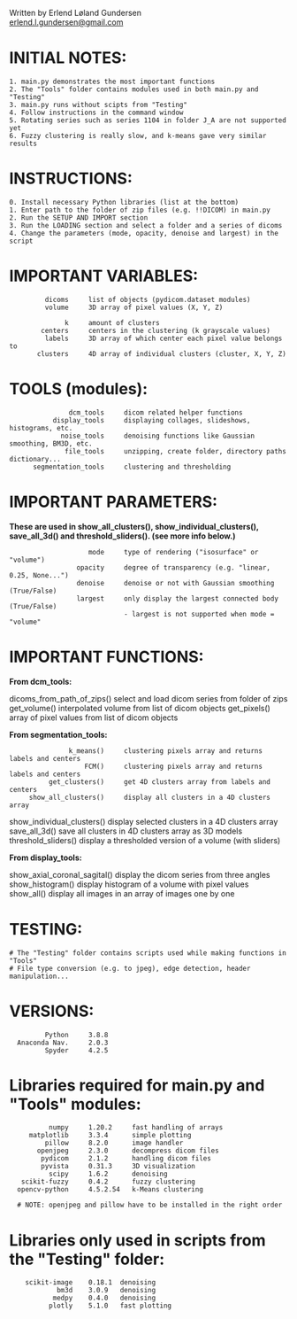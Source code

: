 Written by Erlend Løland Gundersen  
    erlend.l.gundersen@gmail.com

# INITIAL NOTES:

    1. main.py demonstrates the most important functions
    2. The "Tools" folder contains modules used in both main.py and "Testing"
    3. main.py runs without scipts from "Testing"
    4. Follow instructions in the command window
    5. Rotating series such as series 1104 in folder J_A are not supported yet
    6. Fuzzy clustering is really slow, and k-means gave very similar results
         
        
# INSTRUCTIONS:

    0. Install necessary Python libraries (list at the bottom)
    1. Enter path to the folder of zip files (e.g. !!DICOM) in main.py
    2. Run the SETUP AND IMPORT section
    3. Run the LOADING section and select a folder and a series of dicoms
    4. Change the parameters (mode, opacity, denoise and largest) in the script


# IMPORTANT VARIABLES:

             dicoms     list of objects (pydicom.dataset modules)
             volume     3D array of pixel values (X, Y, Z)
              
                  k     amount of clusters
            centers     centers in the clustering (k grayscale values)
             labels     3D array of which center each pixel value belongs to
           clusters     4D array of individual clusters (cluster, X, Y, Z)
           

# TOOLS (modules):
 
                   dcm_tools     dicom related helper functions
               display_tools     displaying collages, slideshows, histograms, etc.
                 noise_tools     denoising functions like Gaussian smoothing, BM3D, etc.
                  file_tools     unzipping, create folder, directory paths dictionary...
          segmentation_tools     clustering and thresholding  
          
 # IMPORTANT PARAMETERS:

 **These are used in show_all_clusters(), show_individual_clusters(),
   save_all_3d() and threshold_sliders(). (see more info below.)**

                        mode     type of rendering ("isosurface" or "volume")
                     opacity     degree of transparency (e.g. "linear, 0.25, None...")
                     denoise     denoise or not with Gaussian smoothing (True/False)
                     largest     only display the largest connected body (True/False)
                                 - largest is not supported when mode = "volume"

                                       
# IMPORTANT FUNCTIONS:

  **From dcm_tools:**
 
  dicoms_from_path_of_zips()     select and load dicom series from folder of zips                                                
                get_volume()     interpolated volume from list of dicom objects
                get_pixels()     array of pixel values from list of dicom objects

  **From segmentation_tools:**
                   
                   k_means()     clustering pixels array and returns labels and centers
                       FCM()     clustering pixels array and returns labels and centers
              get_clusters()     get 4D clusters array from labels and centers
         show_all_clusters()     display all clusters in a 4D clusters array
  show_individual_clusters()     display selected clusters in a 4D clusters array
               save_all_3d()     save all clusters in 4D clusters array as 3D models
         threshold_sliders()     display a thresholded version of a volume (with sliders)
         
   **From display_tools:**
                      
   show_axial_coronal_sagital()     display the dicom series from three angles   
               show_histogram()     display histogram of a volume with pixel values  
                     show_all()     display all images in an array of images one by one   
                     
# TESTING: 

    # The "Testing" folder contains scripts used while making functions in "Tools"
    # File type conversion (e.g. to jpeg), edge detection, header manipulation...


# VERSIONS:
                             
             Python     3.8.8
      Anaconda Nav.	    2.0.3
             Spyder     4.2.5

 # Libraries required for main.py and "Tools" modules:
 
              numpy     1.20.2	   fast handling of arrays
         matplotlib  	3.3.4	   simple plotting
             pillow     8.2.0      image handler
           openjpeg     2.3.0      decompress dicom files
            pydicom     2.1.2	   handling dicom files	
            pyvista     0.31.3     3D visualization
              scipy	    1.6.2	   denoising	
       scikit-fuzzy 	0.4.2	   fuzzy clustering	
      opencv-python  	4.5.2.54   k-Means clustering
      
      # NOTE: openjpeg and pillow have to be installed in the right order

 # Libraries only used in scripts from the "Testing" folder:
 
        scikit-image    0.18.1  denoising
                bm3d    3.0.9   denoising
               medpy    0.4.0   denoising
              plotly    5.1.0   fast plotting
                                  
